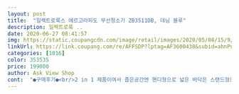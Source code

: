 ```yaml
---
layout: post 
title:  "일렉트로룩스 에르고라피도 무선청소기 ZB3511DB, 데님 블루" 
description: 일렉트로룩 ..
date: 2020-06-27 08:41:57 
img: https://static.coupangcdn.com/image/retail/images/2020/05/08/15/9/430bf8ee-1052-439b-8f48-7012f7ff841d.jpg 
linkUrl: https://link.coupang.com/re/AFFSDP?lptag=AF3600438&subid=ahnPublicAsk&pageKey=1557065493&itemId=2662710106&vendorItemId=70653307313&traceid=V0-113-4a71d818cb82e3ce 
categories: [1016] 
color: 353535 
price: 199000 
author: Ask View Shop 
cont:  "●구매후기●<br/>2 in 1 제품이여서 좁은공간엔 핸디형으로 넓은 바닥은 스탠드형으로 필요시에 알맞게 사용 가능하다는점이 너무 좋구요<br/>○LED있음 먼지잘보임 상시켜짐이라 더 좋음<br/>○가격 매우 착함<br/>○모터가 아래쪽  작동이 스무스함 관성?으로 잘 밀림<br/>○사용시간  2배파워로 보통 쓰는데 25평다해도 배터리한칸도 안닳음<br/>○파워좋음 냥이털도 쏙쏙<br/>●LED 필요<br/>●가격<br/>●모터가 아래쪽 일것<br/>●무선청소기<br/>●사용시간<br/>●파워<br/>고양이가있다면 더 중요하게보지요<br/>고장나면 교환을 하자는 주의<br/>그렇잖아요<br/>그리고 가끔 대청소도하니 사용시간도 무시못해요<br/>근데 여기저기 쓰다보면 저기 브러쉬에 엉킨거 없애느라 고생인데<br/>기존 청소기가 갑자기 고장나서 급하게 사야됐어요<br/>기존청소기에 있었는데LED있으면 바닥먼지가 엄청 잘보여요<br/>너무 편하다고 좋아 하시네요.<br/><br/>반가워!!!<br/>발로 슥 밞고 있으면 자체내부에 있는 칼날이 튀어나와서 브러쉬에<br/>사용해보니 헤드의 위치보다는 무선청소기이면 편의성과 작동성의<br/>생각보다 이상으로 손목에 부담이 없네요!<br/>솔직히 왠만한 제품 흡입력은 너도나도 좋고 비쌀수록 좋고<br/>신혼때 장만 했던 유선청소기 브랜드였는데 다시 만나서<br/>쓰다보면 머리카락이나 실밥이 엉켜서 나중에 분해해서 일일이<br/>어느집이나 청소기파워보는건 당연하지만 울집처럼<br/>어머니가 주로 사용 하셔서 구매 했는데<br/>없애느라 고생고생이였는데<br/>오래오래우리집을 부탁해 ^^!<br/>요것때문에 구매하는데 결정적이였답니다<br/>요즘 비싼거 많지만 청소기같이 고장났을 때 당장 고민이되는<br/>요즘 타사청소기들 메인 디자인은 헤드가 손잡이에 있죠<br/>이 모든것을 만족해준데다 로켓배송이라니!!!<br/>이 옵션 보자마자 눈이 번뜩했네요<br/>이가격에 미세먼지 여과까지 대단하네요.<br/><br/>이건 적으면 손가락아픔<br/>이물질을 분쇄시켜서 빨아들이는 기가맥힌 기능이죠<br/>이점을 다 가졌다는걸 깨달아서 청소모터가 아래있는 제품을<br/>자취하는사람이나 원룸 투룸정도 공간에는 제격이에요<br/>저같은 스트레스가 있으신 고객님들은 요제품 한번 써 보시는걸<br/>저도 그런거 썼었는데 너무 무거웠어요<br/>제일맘에드는 기능이 바로 롤브러쉬 클린 입니다<br/>제품이라면 as기다리느니 차라리 가성비좋은 걸로 쓰다가<br/>중점 보았어요<br/>집전체를 청소해야하니 짧은 시간으로는 부족하죠<br/>청소기 선택시 반드시 고려할 점이 있었어요<br/>청소도 잘되고.<br/>.<br/><br/>청소할 때 보람있음<br/>추천드립니다<br/>타 제품에 없는 유일한 옵션인데<br/>특히 스탠드형 브라쉬에 타사제품 포함 모든 청소기는<br/>핸디로 분리되서 소파 책상 청소하기 편해요.<br/><br/>핸디형이여도 흡입력은 쭉쭉 작은 먼지도 쏙쏙 빨아들려버리네요<br/>헤드가 위에있는것들보다 손목 부담이 덜하고 잘 밀림<br/>" 
---
```

